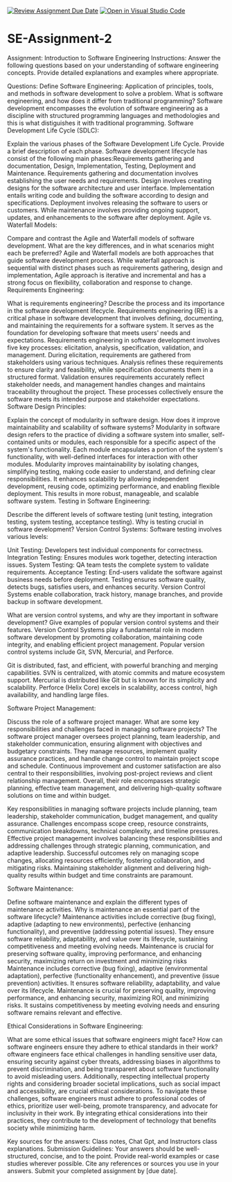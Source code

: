[![Review Assignment Due Date](https://classroom.github.com/assets/deadline-readme-button-24ddc0f5d75046c5622901739e7c5dd533143b0c8e959d652212380cedb1ea36.svg)](https://classroom.github.com/a/-ucQIGTc)
[![Open in Visual Studio Code](https://classroom.github.com/assets/open-in-vscode-718a45dd9cf7e7f842a935f5ebbe5719a5e09af4491e668f4dbf3b35d5cca122.svg)](https://classroom.github.com/online_ide?assignment_repo_id=15234676&assignment_repo_type=AssignmentRepo)
# SE-Assignment-2
Assignment: Introduction to Software Engineering
Instructions:
Answer the following questions based on your understanding of software engineering concepts. Provide detailed explanations and examples where appropriate.

Questions:
Define Software Engineering:
Application of principles, tools, and methods in software development to solve a problem.
What is software engineering, and how does it differ from traditional programming? 
Software development encompasses the evolution of software engineering as a discipline with structured programming languages and methodologies and this is what distiguishes it with traditional programming.
Software Development Life Cycle (SDLC):

Explain the various phases of the Software Development Life Cycle. Provide a brief description of each phase.
Software development lifecycle has consist of the following main phases:Requirements gathering and documentation, Design, Implementation, Testing, Deployment and Maintenance.
Requirements gathering and documentation involves establishing the user needs and requirements.
Design involves creating designs for the software architecture and user interface.
Implementation entails writing code and building the software according to design and specifications.
Deployment involves releasing the software to users or customers.
While maintenance involves providing ongoing support, updates, and enhancements to the software after deployment.
Agile vs. Waterfall Models:

Compare and contrast the Agile and Waterfall models of software development. What are the key differences, and in what scenarios might each be preferred?
Agile and Waterfall models are both approaches that guide software development process. While waterfall approach is sequential with distinct phases such as requirements gathering, design and implementation, Agile approach is iterative and incremental and has a strong focus on flexibility, collaboration and response to change.
Requirements Engineering:

What is requirements engineering? Describe the process and its importance in the software development lifecycle.
Requirements engineering (RE) is a critical phase in software development that involves defining, documenting, and maintaining the requirements for a software system. It serves as the foundation for developing software that meets users' needs and expectations.
Requirements engineering in software development involves five key processes: elicitation, analysis, specification, validation, and management. During elicitation, requirements are gathered from stakeholders using various techniques. Analysis refines these requirements to ensure clarity and feasibility, while specification documents them in a structured format. Validation ensures requirements accurately reflect stakeholder needs, and management handles changes and maintains traceability throughout the project. These processes collectively ensure the software meets its intended purpose and stakeholder expectations.
Software Design Principles:

Explain the concept of modularity in software design. How does it improve maintainability and scalability of software systems?
Modularity in software design refers to the practice of dividing a software system into smaller, self-contained units or modules, each responsible for a specific aspect of the system's functionality. Each module encapsulates a portion of the system's functionality, with well-defined interfaces for interaction with other modules.
Modularity improves maintainability by isolating changes, simplifying testing, making code easier to understand, and defining clear responsibilities. It enhances scalability by allowing independent development, reusing code, optimizing performance, and enabling flexible deployment. This results in more robust, manageable, and scalable software system.
Testing in Software Engineering:

Describe the different levels of software testing (unit testing, integration testing, system testing, acceptance testing). Why is testing crucial in software development?
Version Control Systems:
Software testing involves various levels:

Unit Testing: Developers test individual components for correctness.
Integration Testing: Ensures modules work together, detecting interaction issues.
System Testing: QA team tests the complete system to validate requirements.
Acceptance Testing: End-users validate the software against business needs before deployment.
Testing ensures software quality, detects bugs, satisfies users, and enhances security. Version Control Systems enable collaboration, track history, manage branches, and provide backup in software development.

What are version control systems, and why are they important in software development? Give examples of popular version control systems and their features.
Version Control Systems play a fundamental role in modern software development by promoting collaboration, maintaining code integrity, and enabling efficient project management.
Popular version control systems include Git, SVN, Mercurial, and Perforce.

Git is distributed, fast, and efficient, with powerful branching and merging capabilities.
SVN is centralized, with atomic commits and mature ecosystem support.
Mercurial is distributed like Git but is known for its simplicity and scalability.
Perforce (Helix Core) excels in scalability, access control, high availability, and handling large files.

Software Project Management:

Discuss the role of a software project manager.
What are some key responsibilities and challenges faced in managing software projects?
The software project manager oversees project planning, team leadership, and stakeholder communication, ensuring alignment with objectives and budgetary constraints. They manage resources, implement quality assurance practices, and handle change control to maintain project scope and schedule. Continuous improvement and customer satisfaction are also central to their responsibilities, involving post-project reviews and client relationship management. Overall, their role encompasses strategic planning, effective team management, and delivering high-quality software solutions on time and within budget.

Key responsibilities in managing software projects include planning, team leadership, stakeholder communication, budget management, and quality assurance. Challenges encompass scope creep, resource constraints, communication breakdowns, technical complexity, and timeline pressures. Effective project management involves balancing these responsibilities and addressing challenges through strategic planning, communication, and adaptive leadership. Successful outcomes rely on managing scope changes, allocating resources efficiently, fostering collaboration, and mitigating risks. Maintaining stakeholder alignment and delivering high-quality results within budget and time constraints are paramount.




Software Maintenance:

Define software maintenance and explain the different types of maintenance activities. Why is maintenance an essential part of the software lifecycle?
Maintenance activities include corrective (bug fixing), adaptive (adapting to new environments), perfective (enhancing functionality), and preventive (addressing potential issues). They ensure software reliability, adaptability, and value over its lifecycle, sustaining competitiveness and meeting evolving needs. Maintenance is crucial for preserving software quality, improving performance, and enhancing security, maximizing return on investment and minimizing risks
Maintenance includes corrective (bug fixing), adaptive (environmental adaptation), perfective (functionality enhancement), and preventive (issue prevention) activities. It ensures software reliability, adaptability, and value over its lifecycle. Maintenance is crucial for preserving quality, improving performance, and enhancing security, maximizing ROI, and minimizing risks. It sustains competitiveness by meeting evolving needs and ensuring software remains relevant and effective.






Ethical Considerations in Software Engineering:

What are some ethical issues that software engineers might face? How can software engineers ensure they adhere to ethical standards in their work?
oftware engineers face ethical challenges in handling sensitive user data, ensuring security against cyber threats, addressing biases in algorithms to prevent discrimination, and being transparent about software functionality to avoid misleading users. Additionally, respecting intellectual property rights and considering broader societal implications, such as social impact and accessibility, are crucial ethical considerations. To navigate these challenges, software engineers must adhere to professional codes of ethics, prioritize user well-being, promote transparency, and advocate for inclusivity in their work. By integrating ethical considerations into their practices, they contribute to the development of technology that benefits society while minimizing harm.





Key sources for the answers: Class notes, Chat Gpt, and Instructors class explanations.
Submission Guidelines:
Your answers should be well-structured, concise, and to the point.
Provide real-world examples or case studies wherever possible.
Cite any references or sources you use in your answers.
Submit your completed assignment by [due date].
